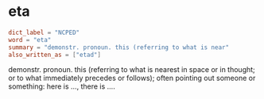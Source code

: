 # eta

``` toml
dict_label = "NCPED"
word = "eta"
summary = "demonstr. pronoun. this (referring to what is near"
also_written_as = ["etad"]
```

demonstr. pronoun. this (referring to what is nearest in space or in thought; or to what immediately precedes or follows); often pointing out someone or something: here is …, there is ….

